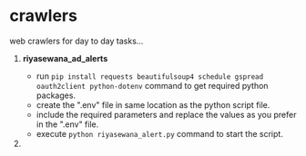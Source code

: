 # crawlers

web crawlers for day to day tasks...

1. **riyasewana_ad_alerts**

    - run `pip install requests beautifulsoup4 schedule gspread oauth2client python-dotenv` command to get required
      python packages.
    - create the ".env" file in same location as the python script file.
    - include the required parameters and replace the values as you prefer in the ".env" file.
    - execute `python riyasewana_alert.py` command to start the script.

2.